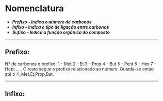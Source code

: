 # Nomenclatura

- ***Prefixo - Indica o número de carbonos***
- ***Infixo - Indica o tipo de ligação entre carbonos***
- ***Sufixo - Indica a função orgânica do composto***

---
## Prefixo:

N° de carbonos e prefixo:
1 - Met
2 - Et
3 - Prop
4 - But
5 - Pent 
6 - Hex
7 - Hept
.....
O resto segue o prefixo relacionado ao número. Guarda-se então até o 4, Met,Et,Prop,But.

---

## Infixo:

